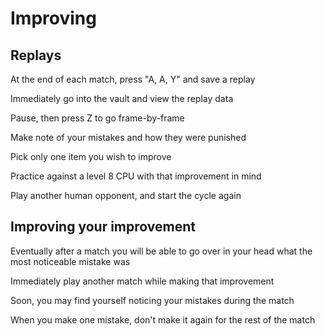 # Improving

## Replays

At the end of each match, press "A, A, Y" and save a replay

Immediately go into the vault and view the replay data

Pause, then press Z to go frame-by-frame

Make note of your mistakes and how they were punished

Pick only one item you wish to improve

Practice against a level 8 CPU with that improvement in mind

Play another human opponent, and start the cycle again

## Improving your improvement

Eventually after a match you will be able to go over in your head what the most noticeable mistake was

Immediately play another match while making that improvement

Soon, you may find yourself noticing your mistakes during the match

When you make one mistake, don't make it again for the rest of the match